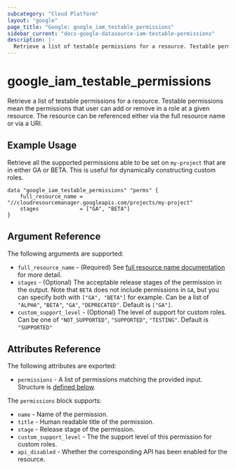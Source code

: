 ```yaml
---
subcategory: "Cloud Platform"
layout: "google"
page_title: "Google: google_iam_testable_permissions"
sidebar_current: "docs-google-datasource-iam-testable-permissions"
description: |-
  Retrieve a list of testable permissions for a resource. Testable permissions mean the permissions that user can add or remove in a role at a given resource. The resource can be referenced either via the full resource name or via a URI.
---
```


# google\_iam\_testable\_permissions

Retrieve a list of testable permissions for a resource. Testable permissions mean the permissions that user can add or remove in a role at a given resource. The resource can be referenced either via the full resource name or via a URI.

## Example Usage

Retrieve all the supported permissions able to be set on `my-project` that are in either GA or BETA. This is useful for dynamically constructing custom roles.

```hcl
data "google_iam_testable_permissions" "perms" {
	full_resource_name = "//cloudresourcemanager.googleapis.com/projects/my-project"
	stages             = ["GA", "BETA"]
}
```

## Argument Reference

The following arguments are supported:

* `full_resource_name` - (Required) See [full resource name documentation](https://cloud.google.com/apis/design/resource_names#full_resource_name) for more detail.
* `stages` - (Optional) The acceptable release stages of the permission in the output. Note that `BETA` does not include permissions in `GA`, but you can specify both with `["GA", "BETA"]` for example. Can be a list of `"ALPHA"`, `"BETA"`, `"GA"`, `"DEPRECATED"`. Default is `["GA"]`.
* `custom_support_level` - (Optional) The level of support for custom roles. Can be one of `"NOT_SUPPORTED"`, `"SUPPORTED"`, `"TESTING"`. Default is `"SUPPORTED"`

## Attributes Reference

The following attributes are exported:

* `permissions` - A list of permissions matching the provided input. Structure is [defined below](#nested_permissions).

<a name="nested_permissions"></a>The `permissions` block supports:

* `name` - Name of the permission.
* `title` - Human readable title of the permission.
* `stage` - Release stage of the permission.
* `custom_support_level` - The the support level of this permission for custom roles.
* `api_disabled` - Whether the corresponding API has been enabled for the resource.

